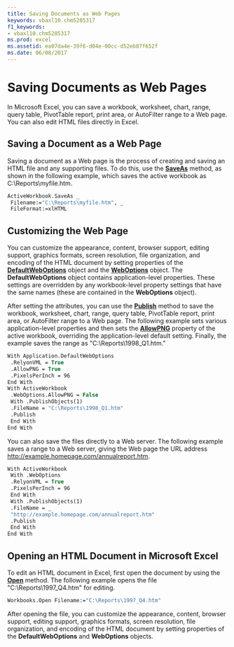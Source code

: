 ```yaml
---
title: Saving Documents as Web Pages
keywords: vbaxl10.chm5285317
f1_keywords:
- vbaxl10.chm5285317
ms.prod: excel
ms.assetid: ea07da4e-39f6-d04e-00cc-d52eb87f652f
ms.date: 06/08/2017
---
```



# Saving Documents as Web Pages

In Microsoft Excel, you can save a workbook, worksheet, chart, range, query table, PivotTable report, print area, or AutoFilter range to a Web page. You can also edit HTML files directly in Excel.


## Saving a Document as a Web Page

Saving a document as a Web page is the process of creating and saving an HTML file and any supporting files. To do this, use the  **[SaveAs](workbook-saveas-method-excel.md)** method, as shown in the following example, which saves the active workbook as C:\Reports\myfile.htm.


```vb
ActiveWorkbook.SaveAs _ 
 Filename:="C:\Reports\myfile.htm", _ 
 FileFormat:=xlHTML
```


## Customizing the Web Page

You can customize the appearance, content, browser support, editing support, graphics formats, screen resolution, file organization, and encoding of the HTML document by setting properties of the  **[DefaultWebOptions](defaultweboptions-object-excel.md)** object and the  **[WebOptions](weboptions-object-excel.md)** object. The  **DefaultWebOptions** object contains application-level properties. These settings are overridden by any workbook-level property settings that have the same names (these are contained in the **WebOptions** object).

After setting the attributes, you can use the  **[Publish](publishobject-publish-method-excel.md)** method to save the workbook, worksheet, chart, range, query table, PivotTable report, print area, or AutoFilter range to a Web page. The following example sets various application-level properties and then sets the  **[AllowPNG](weboptions-allowpng-property-excel.md)** property of the active workbook, overriding the application-level default setting. Finally, the example saves the range as "C:\Reports\1998_Q1.htm."




```vb
With Application.DefaultWebOptions 
 .RelyonVML = True 
 .AllowPNG = True 
 .PixelsPerInch = 96 
End With 
With ActiveWorkbook 
 .WebOptions.AllowPNG = False 
 With .PublishObjects(1) 
 .FileName = "C:\Reports\1998_Q1.htm" 
 .Publish 
 End With 
End With
```

You can also save the files directly to a Web server. The following example saves a range to a Web server, giving the Web page the URL address http://example.homepage.com/annualreport.htm.




```vb
With ActiveWorkbook 
 With .WebOptions 
 .RelyonVML = True 
 .PixelsPerInch = 96 
 End With 
 With .PublishObjects(1) 
 .FileName = _ 
 "http://example.homepage.com/annualreport.htm" 
 .Publish 
 End With 
End With
```


## Opening an HTML Document in Microsoft Excel

To edit an HTML document in Excel, first open the document by using the  **[Open](workbooks-open-method-excel.md)** method. The following example opens the file "C:\Reports\1997_Q4.htm" for editing.


```vb
Workbooks.Open Filename:="C:\Reports\1997_Q4.htm"
```

After opening the file, you can customize the appearance, content, browser support, editing support, graphics formats, screen resolution, file organization, and encoding of the HTML document by setting properties of the  **DefaultWebOptions** and **WebOptions** objects.


